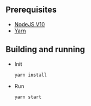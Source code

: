 ## Prerequisites

- [NodeJS V10](https://nodejs.org/en/)
- [Yarn](https://yarnpkg.com/lang/en/)

## Building and running

- Init
    ```
    yarn install
    ```
- Run 
    ```
    yarn start
    ```
